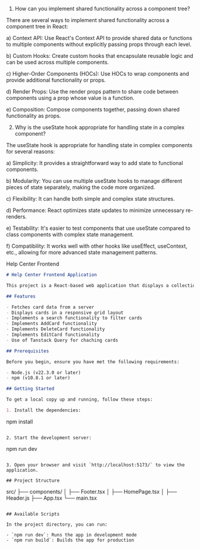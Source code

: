 1. How can you implement shared functionality across a component tree?

There are several ways to implement shared functionality across a component tree in React:

a) Context API: Use React's Context API to provide shared data or functions to multiple components without explicitly passing props through each level.

b) Custom Hooks: Create custom hooks that encapsulate reusable logic and can be used across multiple components.

c) Higher-Order Components (HOCs): Use HOCs to wrap components and provide additional functionality or props.

d) Render Props: Use the render props pattern to share code between components using a prop whose value is a function.

e) Composition: Compose components together, passing down shared functionality as props.

2. Why is the useState hook appropriate for handling state in a complex component?

The useState hook is appropriate for handling state in complex components for several reasons:

a) Simplicity: It provides a straightforward way to add state to functional components.

b) Modularity: You can use multiple useState hooks to manage different pieces of state separately, making the code more organized.

c) Flexibility: It can handle both simple and complex state structures.

d) Performance: React optimizes state updates to minimize unnecessary re-renders.

e) Testability: It's easier to test components that use useState compared to class components with complex state management.

f) Compatibility: It works well with other hooks like useEffect, useContext, etc., allowing for more advanced state management patterns.

Help Center Frontend

```markdown
# Help Center Frontend Application

This project is a React-based web application that displays a collection of information cards and implements a search functionality.

## Features

- Fetches card data from a server
- Displays cards in a responsive grid layout
- Implements a search functionality to filter cards
- Implements AddCard functionality
- Implements DeleteCard functionality
- Implements EditCard functionality
- Use of Tanstack Query for chaching cards

## Prerequisites

Before you begin, ensure you have met the following requirements:

- Node.js (v22.3.0 or later)
- npm (v10.8.1 or later)

## Getting Started

To get a local copy up and running, follow these steps:

1. Install the dependencies:
   ```
   npm install
   ```

2. Start the development server:
   ```
   npm run dev
   ```

3. Open your browser and visit `http://localhost:5173/` to view the application.

## Project Structure

```
src/
├── components/
│   ├── Footer.tsx
│   ├── HomePage.tsx
│   ├── Header.js
├── App.tsx
└── main.tsx
```

## Available Scripts

In the project directory, you can run:

- `npm run dev`: Runs the app in development mode
- `npm run build`: Builds the app for production

